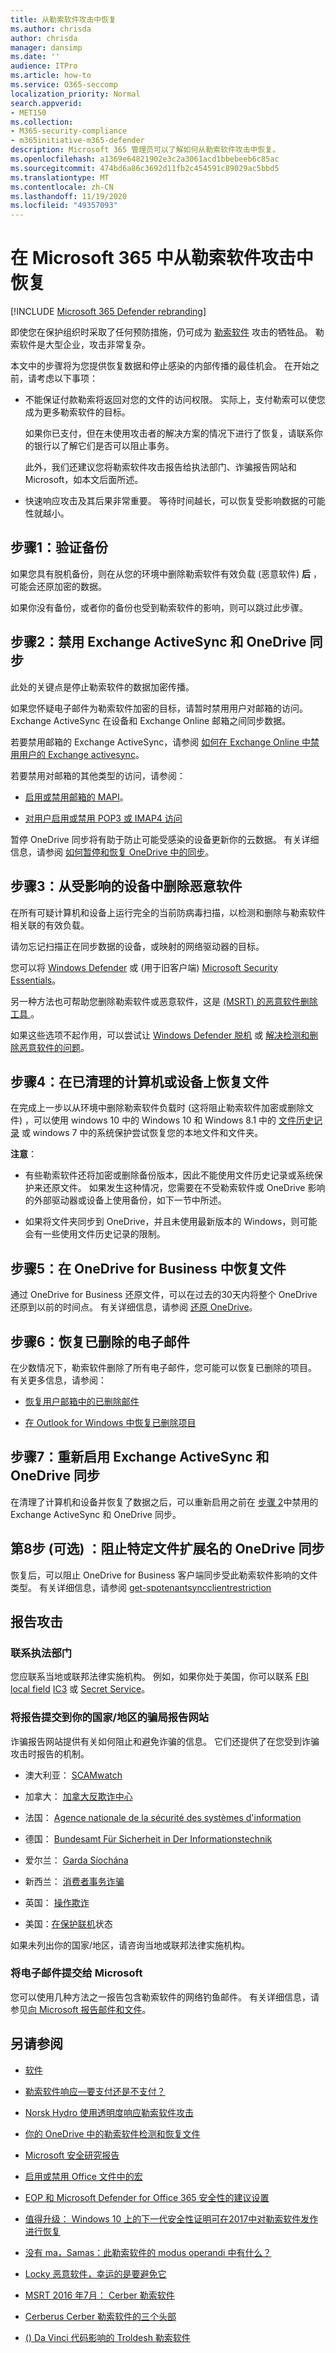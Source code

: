 ```yaml
---
title: 从勒索软件攻击中恢复
ms.author: chrisda
author: chrisda
manager: dansimp
ms.date: ''
audience: ITPro
ms.article: how-to
ms.service: O365-seccomp
localization_priority: Normal
search.appverid:
- MET150
ms.collection:
- M365-security-compliance
- m365initiative-m365-defender
description: Microsoft 365 管理员可以了解如何从勒索软件攻击中恢复。
ms.openlocfilehash: a1369e64821902e3c2a3061acd1bbebeeb6c85ac
ms.sourcegitcommit: 474bd6a86c3692d11fb2c454591c89029ac5bbd5
ms.translationtype: MT
ms.contentlocale: zh-CN
ms.lasthandoff: 11/19/2020
ms.locfileid: "49357093"
---
```

# <a name="recover-from-a-ransomware-attack-in-microsoft-365"></a>在 Microsoft 365 中从勒索软件攻击中恢复

[!INCLUDE [Microsoft 365 Defender rebranding](../includes/microsoft-defender-for-office.md)]


即使您在保护组织时采取了任何预防措施，仍可成为 [勒索软件](https://docs.microsoft.com/windows/security/threat-protection/intelligence/ransomware-malware) 攻击的牺牲品。 勒索软件是大型企业，攻击非常复杂。

本文中的步骤将为您提供恢复数据和停止感染的内部传播的最佳机会。 在开始之前，请考虑以下事项：

- 不能保证付款勒索将返回对您的文件的访问权限。 实际上，支付勒索可以使您成为更多勒索软件的目标。

  如果你已支付，但在未使用攻击者的解决方案的情况下进行了恢复，请联系你的银行以了解它们是否可以阻止事务。

  此外，我们还建议您将勒索软件攻击报告给执法部门、诈骗报告网站和 Microsoft，如本文后面所述。

- 快速响应攻击及其后果非常重要。 等待时间越长，可以恢复受影响数据的可能性就越小。

## <a name="step-1-verify-your-backups"></a>步骤1：验证备份

如果您具有脱机备份，则在从您的环境中删除勒索软件有效负载 (恶意软件) **后** ，可能会还原加密的数据。

如果你没有备份，或者你的备份也受到勒索软件的影响，则可以跳过此步骤。

## <a name="step-2-disable-exchange-activesync-and-onedrive-sync"></a>步骤2：禁用 Exchange ActiveSync 和 OneDrive 同步

此处的关键点是停止勒索软件的数据加密传播。

如果您怀疑电子邮件为勒索软件加密的目标，请暂时禁用用户对邮箱的访问。 Exchange ActiveSync 在设备和 Exchange Online 邮箱之间同步数据。

若要禁用邮箱的 Exchange ActiveSync，请参阅 [如何在 Exchange Online 中禁用用户的 Exchange activesync](https://support.microsoft.com/help/2795303)。

若要禁用对邮箱的其他类型的访问，请参阅：

- [启用或禁用邮箱的 MAPI](https://docs.microsoft.com/Exchange/recipients-in-exchange-online/manage-user-mailboxes/enable-or-disable-mapi)。

- [对用户启用或禁用 POP3 或 IMAP4 访问](https://docs.microsoft.com/Exchange/clients-and-mobile-in-exchange-online/pop3-and-imap4/enable-or-disable-pop3-or-imap4-access)

暂停 OneDrive 同步将有助于防止可能受感染的设备更新你的云数据。 有关详细信息，请参阅 [如何暂停和恢复 OneDrive 中的同步](https://support.microsoft.com/office/2152bfa4-a2a5-4d3a-ace8-92912fb4421e)。

## <a name="step-3-remove-the-malware-from-the-affected-devices"></a>步骤3：从受影响的设备中删除恶意软件

在所有可疑计算机和设备上运行完全的当前防病毒扫描，以检测和删除与勒索软件相关联的有效负载。

请勿忘记扫描正在同步数据的设备，或映射的网络驱动器的目标。

您可以将 [Windows Defender](https://www.microsoft.com/windows/comprehensive-security) 或 (用于旧客户端) [Microsoft Security Essentials](https://www.microsoft.com/download/details.aspx?id=5201)。

另一种方法也可帮助您删除勒索软件或恶意软件，这是 [ (MSRT) 的恶意软件删除工具 ](https://www.microsoft.com/download/details.aspx?id=9905)。

如果这些选项不起作用，可以尝试让 [Windows Defender 脱机](https://support.microsoft.com/help/17466) 或 [解决检测和删除恶意软件的问题](https://support.microsoft.com/help/4466982)。

## <a name="step-4-recover-files-on-a-cleaned-computer-or-device"></a>步骤4：在已清理的计算机或设备上恢复文件

在完成上一步以从环境中删除勒索软件负载时 (这将阻止勒索软件加密或删除文件) ，可以使用 windows 10 中的 Windows 10 和 Windows 8.1 中的 [文件历史记录](https://support.microsoft.com/help/17128) 或 windows 7 中的系统保护尝试恢复您的本地文件和文件夹。

**注意**：

- 有些勒索软件还将加密或删除备份版本，因此不能使用文件历史记录或系统保护来还原文件。 如果发生这种情况，您需要在不受勒索软件或 OneDrive 影响的外部驱动器或设备上使用备份，如下一节中所述。

- 如果将文件夹同步到 OneDrive，并且未使用最新版本的 Windows，则可能会有一些使用文件历史记录的限制。

## <a name="step-5-recover-your-files-in-your-onedrive-for-business"></a>步骤5：在 OneDrive for Business 中恢复文件

通过 OneDrive for Business 还原文件，可以在过去的30天内将整个 OneDrive 还原到以前的时间点。 有关详细信息，请参阅 [还原 OneDrive](https://support.microsoft.com/office/fa231298-759d-41cf-bcd0-25ac53eb8a15)。

## <a name="step-6-recover-deleted-email"></a>步骤6：恢复已删除的电子邮件

在少数情况下，勒索软件删除了所有电子邮件，您可能可以恢复已删除的项目。 有关更多信息，请参阅：

- [恢复用户邮箱中的已删除邮件](https://docs.microsoft.com/exchange/recipients-in-exchange-online/manage-user-mailboxes/recover-deleted-messages)

- [在 Outlook for Windows 中恢复已删除项目](https://support.microsoft.com/office/49e81f3c-c8f4-4426-a0b9-c0fd751d48ce)

## <a name="step-7-re-enable-exchange-activesync-and-onedrive-sync"></a>步骤7：重新启用 Exchange ActiveSync 和 OneDrive 同步

在清理了计算机和设备并恢复了数据之后，可以重新启用之前在 [步骤 2](#step-2-disable-exchange-activesync-and-onedrive-sync)中禁用的 Exchange ActiveSync 和 OneDrive 同步。

## <a name="step-8-optional-block-onedrive-sync-for-specific-file-extensions"></a>第8步 (可选) ：阻止特定文件扩展名的 OneDrive 同步

恢复后，可以阻止 OneDrive for Business 客户端同步受此勒索软件影响的文件类型。 有关详细信息，请参阅 [get-spotenantsyncclientrestriction](https://docs.microsoft.com/powershell/module/sharepoint-online/set-spotenantsyncclientrestriction)

## <a name="report-the-attack"></a>报告攻击

### <a name="contact-law-enforcement"></a>联系执法部门

您应联系当地或联邦法律实施机构。 例如，如果你处于美国，你可以联系 [FBI local field](https://www.fbi.gov/contact-us/field) [IC3](http://www.ic3.gov/complaint/default.aspx) 或 [Secret Service](http://www.secretservice.gov/)。

### <a name="submit-a-report-to-your-countrys-scam-reporting-website"></a>将报告提交到你的国家/地区的骗局报告网站

诈骗报告网站提供有关如何阻止和避免诈骗的信息。 它们还提供了在您受到诈骗攻击时报告的机制。

- 澳大利亚： [SCAMwatch](http://www.scamwatch.gov.au/)

- 加拿大： [加拿大反欺诈中心](http://www.antifraudcentre-centreantifraude.ca/)

- 法国： [Agence nationale de la sécurité des systèmes d'information](http://www.ssi.gouv.fr/)

- 德国： [Bundesamt Für Sicherheit in Der Informationstechnik](https://www.bsi.bund.de/DE/Home/home_node.html)

- 爱尔兰： [Garda Síochána](http://www.garda.ie/)

- 新西兰： [消费者事务诈骗](http://www.consumeraffairs.govt.nz/scams)

- 英国： [操作欺诈](http://www.actionfraud.police.uk/)

- 美国：[在保护联机](http://www.onguardonline.gov/)状态

如果未列出你的国家/地区，请咨询当地或联邦法律实施机构。

### <a name="submit-email-messages-to-microsoft"></a>将电子邮件提交给 Microsoft

您可以使用几种方法之一报告包含勒索软件的网络钓鱼邮件。 有关详细信息，请参见[向 Microsoft 报告邮件和文件](report-junk-email-messages-to-microsoft.md)。

## <a name="see-also"></a>另请参阅

- [软件](https://docs.microsoft.com/windows/security/threat-protection/intelligence/ransomware-malware)

- [勒索软件响应—要支付还是不支付？](https://www.microsoft.com/security/blog/2019/12/16/ransomware-response-to-pay-or-not-to-pay/)

- [Norsk Hydro 使用透明度响应勒索软件攻击](https://www.microsoft.com/security/blog/2019/12/17/norsk-hydro-ransomware-attack-transparency/)

- [你的 OneDrive 中的勒索软件检测和恢复文件](https://support.microsoft.com/office/0d90ec50-6bfd-40f4-acc7-b8c12c73637f)

- [Microsoft 安全研究报告](https://www.microsoft.com/securityinsights/)

- [启用或禁用 Office 文件中的宏](https://support.microsoft.com/office/12b036fd-d140-4e74-b45e-16fed1a7e5c6)

- [EOP 和 Microsoft Defender for Office 365 安全性的建议设置](recommended-settings-for-eop-and-office365-atp.md)

- [值得升级： Windows 10 上的下一代安全性证明可在2017中对勒索软件发作进行恢复](https://www.microsoft.com/security/blog/2018/01/10/a-worthy-upgrade-next-gen-security-on-windows-10-proves-resilient-against-ransomware-outbreaks-in-2017/)

- [没有 ma，Samas：此勒索软件的 modus operandi 中有什么？](https://www.microsoft.com/security/blog/2016/03/17/no-mas-samas-whats-in-this-ransomwares-modus-operandi/)

- [Locky 恶意软件，幸运的是要避免它](https://www.microsoft.com/security/blog/2016/02/24/locky-malware-lucky-to-avoid-it/)

- [MSRT 2016 年7月： Cerber 勒索软件](https://www.microsoft.com/security/blog/2016/07/12/msrt-july-2016-cerber-ransomware/)

- [Cerberus Cerber 勒索软件的三个头部](https://www.microsoft.com/security/blog/2016/03/09/the-three-heads-of-the-cerberus-like-cerber-ransomware/)

- [ () Da Vinci 代码影响的 Troldesh 勒索软件](https://www.microsoft.com/security/blog/2016/07/13/troldesh-ransomware-influenced-by-the-da-vinci-code/)
